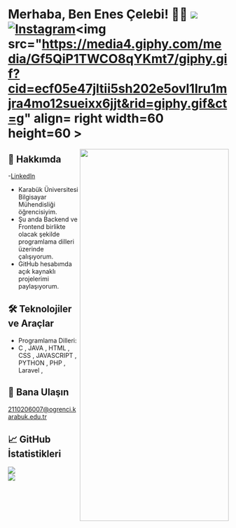 # Merhaba, Ben Enes Çelebi! 👋🏼  [![](https://visitcount.itsvg.in/api?id=enescelebii&icon=7&color=1)](https://visitcount.itsvg.in)  [![Instagram](https://img.shields.io/badge/Instagram-%23E4405F.svg?logo=Instagram&logoColor=white)](https://instagram.com/enescelebi__)<img src="https://media4.giphy.com/media/Gf5QiP1TWCO8qYKmt7/giphy.gif?cid=ecf05e47jltii5sh202e5ovl1lru1mjra4mo12sueixx6jjt&rid=giphy.gif&ct=g" align= right width=60 height=60 >
<img src="https://media3.giphy.com/media/fmkYSBlJt3XjNF6p9c/giphy.gif?cid=ecf05e47b1vhi2z0w5zhz2btg68h3fbdzugld9fj7ruh1nck&rid=giphy.gif&ct=g" align="right" width="340" height="850">

## 🚀 Hakkımda
-[Linkedln](https://www.linkedin.com/in/enes-%C3%A7elebi-940508286/)
- Karabük Üniversitesi Bilgisayar Mühendisliği öğrencisiyim.
- Şu anda Backend ve Frontend birlikte olacak şekilde programlama dilleri üzerinde çalışıyorum.
- GitHub hesabımda açık kaynaklı projelerimi paylaşıyorum.

## 🛠️ Teknolojiler ve Araçlar
- Programlama Dilleri: 
- C , JAVA , HTML , CSS , JAVASCRIPT , PYTHON , PHP , Laravel ,
## 📱 Bana Ulaşın

[2110206007@ogrenci.karabuk.edu.tr](mailto:2110206007@ogrenci.karabuk.edu.tr)

## 📈 GitHub İstatistikleri
![](https://github-readme-streak-stats.herokuapp.com/?user=enescelebii&theme=radical&hide_border=false)<br/>
![](https://github-readme-stats.vercel.app/api/top-langs/?username=enescelebii&theme=radical&hide_border=false&include_all_commits=true&count_private=false&layout=compact)
